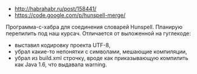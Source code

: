 ﻿* http://habrahabr.ru/post/158441/
* https://code.google.com/p/hunspell-merge/

Программа-с-хабра для соединения словарей Hunspell. Планирую перепилить под наш курсач. Отличается от выложенной на гуглекоде: 
* выставил кодировку проекта UTF-8, 
* убрал какие-то непонятки с символами, мешающие компиляции,
* убрал из build.xml строчку, вроде как приказывающую компилить как Java 1.6, что выдавала warning.
